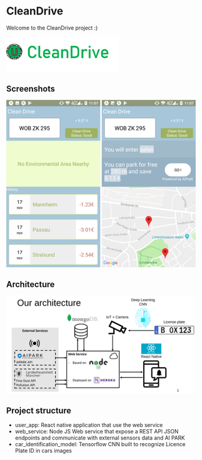 # CleanDrive

Welcome to the CleanDrive project :)

<img src="https://github.com/mehdichamouma/cleandrive/raw/master/content/logo.png" alt="alt text" width=300 style="max-width:100%;">

## Screenshots
<img src="https://github.com/mehdichamouma/cleandrive/raw/master/content/0.png" alt="alt text" width=250 style="max-width:100%;">
<img src="https://github.com/mehdichamouma/cleandrive/raw/master/content/1.png" alt="alt text" width=250 style="max-width:100%;">

## Architecture

![alt text](https://github.com/mehdichamouma/cleandrive/raw/master/content/arch.png)

## Project structure

* user_app: React native application that use the web service 
* web_service: Node JS Web service that expose a REST API JSON endpoints and communicate with external sensors data and AI PARK
* car_identification_model: Tensorflow CNN built to recognize Licence Plate ID in cars images

